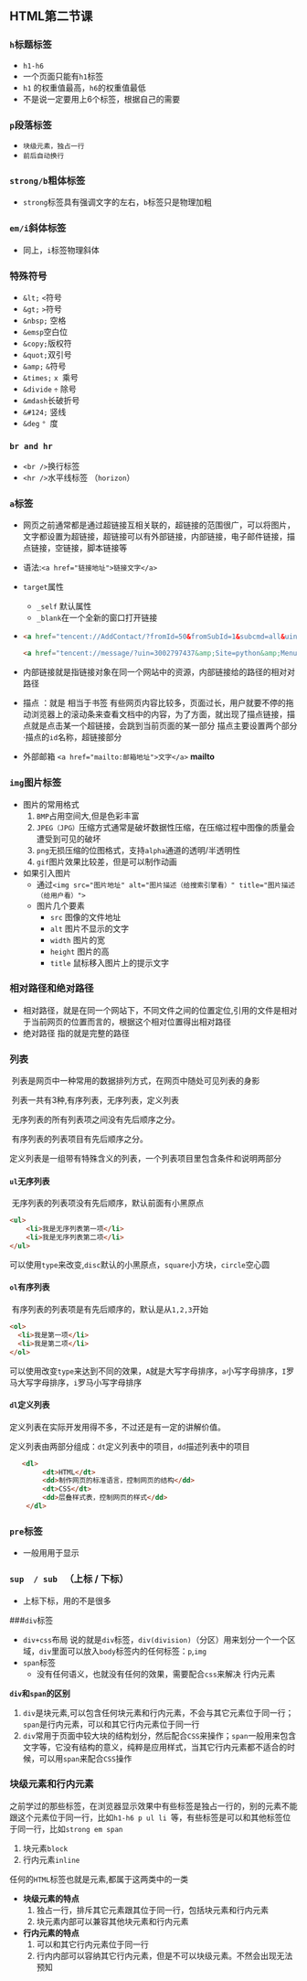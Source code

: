 ## HTML第二节课

### `h`标题标签

  * `h1-h6`
  * 一个页面只能有`h1`标签
  * `h1` 的权重值最高，`h6`的权重值最低
  * 不是说一定要用上6个标签，根据自己的需要
### `p`段落标签

  * `块级元素，独占一行`
  * `前后自动换行`
### `strong/b`粗体标签

  * `strong`标签具有强调文字的左右，`b`标签只是物理加粗
### `em/i`斜体标签

  * 同上，`i`标签物理斜体
### **特殊符号**

  * `&lt;` `<`符号
  * `&gt;` `>`符号
  * `&nbsp;` 空格
  * `&emsp`空白位
  * `&copy;`版权符
  * `&quot;`双引号
  * `&amp;` `&`符号
  * `&times;` `x `乘号
  * `&divide`  `÷` 除号
  * `&mdash`长破折号
  * `&#124;` 竖线
  * `&deg` `° `度 
### `br and hr`

  * `<br />`换行标签
  * `<hr />`水平线标签 （`horizon`）
### `a`标签

  * 网页之前通常都是通过超链接互相关联的，超链接的范围很广，可以将图片，文字都设置为超链接，超链接可以有外部链接，内部链接，电子邮件链接，描点链接，空链接，脚本链接等

  * 语法:`<a href="链接地址">链接文字</a>`

  * `target`属性

    * `_self` 默认属性
    * `_blank`在一个全新的窗口打开链接

  * ```html
    <a href="tencent://AddContact/?fromId=50&fromSubId=1&subcmd=all&uin=635800005" target="_self" >加好友</a>
    ```

    ```html
    <a href="tencent://message/?uin=3002797437&amp;Site=python&amp;Menu=yes" target="_self" >我要咨询</a>
    ```

  * 内部链接就是指链接对象在同一个网站中的资源，内部链接给的路径的相对对路径

  * 描点 ：就是 相当于书签  有些网页内容比较多，页面过长，用户就要不停的拖动浏览器上的滚动条来查看文档中的内容，为了方面，就出现了描点链接，描点就是点击某一个超链接，会跳到当前页面的某一部分 描点主要设置两个部分·描点的`id`名称，超链接部分

  *  外部邮箱 `<a href="mailto:邮箱地址">文字</a>`  **mailto**
### `img`图片标签

* 图片的常用格式
  1. `BMP`占用空间大,但是色彩丰富
  2. `JPEG（JPG）`压缩方式通常是破坏数据性压缩，在压缩过程中图像的质量会遭受到可见的破坏
  3. `png`无损压缩的位图格式，支持`alpha`通道的透明/半透明性
  4. `gif`图片效果比较差，但是可以制作动画
* 如果引入图片
  * 通过`<img src="图片地址" alt="图片描述（给搜索引擎看）" title="图片描述（给用户看）">`
  * 图片几个要素
    * `src` 图像的文件地址
    * `alt`  图片不显示的文字
    * `width`  图片的宽
    * `height` 图片的高
    * `title`  鼠标移入图片上的提示文字

### 相对路径和绝对路径

* 相对路径，就是在同一个网站下，不同文件之间的位置定位,引用的文件是相对于当前网页的位置而言的，根据这个相对位置得出相对路径
* 绝对路径 指的就是完整的路径

### 列表

​	列表是网页中一种常用的数据排列方式，在网页中随处可见列表的身影

​	列表一共有3种,有序列表，无序列表，定义列表

​	无序列表的所有列表项之间没有先后顺序之分。

​	有序列表的列表项目有先后顺序之分。

​	定义列表是一组带有特殊含义的列表，一个列表项目里包含条件和说明两部分

#### `ul`无序列表

​	无序列表的列表项没有先后顺序，默认前面有小黑原点

```html
<ul>
 	<li>我是无序列表第一项</li>
  	<li>我是无序列表第二项</li>
</ul>
```

可以使用`type`来改变,`disc`默认的小黑原点，`square`小方块，`circle`空心圆

#### `ol`有序列表

​	 有序列表的列表项是有先后顺序的，默认是从`1,2,3`开始

```html
<ol>
  <li>我是第一项</li>
  <li>我是第二项</li>
</ol>
```

可以使用改变`type`来达到不同的效果，`A`就是大写字母排序，`a`小写字母排序，`I`罗马大写字母排序，`i`罗马小写字母排序

#### `dl`定义列表

定义列表在实际开发用得不多，不过还是有一定的讲解价值。

定义列表由两部分组成：`dt`定义列表中的项目，`dd`描述列表中的项目

```html
   <dl>
        <dt>HTML</dt>
        <dd>制作网页的标准语言，控制网页的结构</dd>
        <dt>CSS</dt>
        <dd>层叠样式表，控制网页的样式</dd>
    </dl>
```

### `pre`标签

* 一般用用于显示

### `sup  / sub ` （上标 / 下标）

* 上标下标，用的不是很多

###`div`标签
  * `div+css`布局 说的就是`div`标签，`div(division)`（分区）用来划分一个一个区域，`div`里面可以放入`body`标签内的任何标签：`p`,`img`
* `span`标签
  - 没有任何语义，也就没有任何的效果，需要配合`css`来解决  行内元素

**`div`和`span`的区别**

1. `div`是块元素,可以包含任何块元素和行内元素，不会与其它元素位于同一行；`span`是行内元素，可以和其它行内元素位于同一行
2. `div`常用于页面中较大块的结构划分，然后配合`CSS`来操作；`span`一般用来包含文字等，它没有结构的意义，纯粹是应用样式，当其它行内元素都不适合的时候，可以用`span`来配合`CSS`操作

### **块级元素和行内元素**

之前学过的那些标签，在浏览器显示效果中有些标签是独占一行的，别的元素不能跟这个元素位于同一行，比如`h1-h6 p ul li `等，有些标签是可以和其他标签位于同一行，比如`strong em span`

1. 块元素`block`
2. 行内元素`inline`

任何的`HTML`标签也就是元素,都属于这两类中的一类

* **块级元素的特点**
  1. 独占一行，排斥其它元素跟其位于同一行，包括块元素和行内元素
  2. 块元素内部可以兼容其他块元素和行内元素
* **行内元素的特点**
  1. 可以和其它行内元素位于同一行
  2. 行内内部可以容纳其它行内元素，但是不可以块级元素。不然会出现无法预知